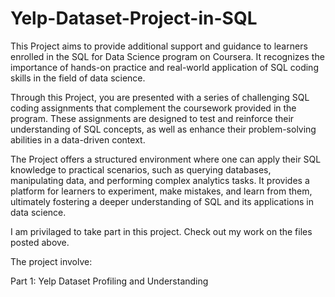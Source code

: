 # Yelp-Dataset-Project-in-SQL

This Project aims to provide additional support and guidance to learners enrolled in the SQL for Data Science program on Coursera. It recognizes the importance of hands-on practice and real-world application of SQL coding skills in the field of data science.

Through this Project, you are presented with a series of challenging SQL coding assignments that complement the coursework provided in the program. These assignments are designed to test and reinforce their understanding of SQL concepts, as well as enhance their problem-solving abilities in a data-driven context.

The Project offers a structured environment where one can apply their SQL knowledge to practical scenarios, such as querying databases, manipulating data, and performing complex analytics tasks. It provides a platform for learners to experiment, make mistakes, and learn from them, ultimately fostering a deeper understanding of SQL and its applications in data science.

I am privilaged to take part in this project. Check out my work on the files posted above.

The project involve:

Part 1: Yelp Dataset Profiling and Understanding

